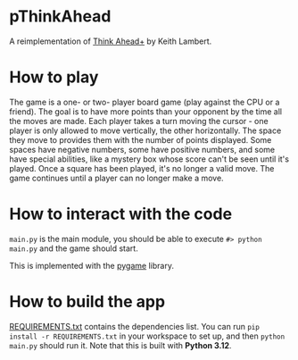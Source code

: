 # pThinkAhead
A reimplementation of [Think Ahead+](https://www.macintoshrepository.org/4279-think-ahead-) by Keith Lambert.

# How to play
The game is a one- or two- player board game (play against the CPU or a friend). The goal is to have more points than your opponent by the time all the moves are made. Each player takes a turn moving the cursor - one player is only allowed to move vertically, the other horizontally. The space they move to provides them with the number of points displayed. Some spaces have negative numbers, some have positive numbers, and some have special abilities, like a mystery box whose score can't be seen until it's played. Once a square has been played, it's no longer a valid move. The game continues until a player can no longer make a move.    

# How to interact with the code

`main.py` is the main module, you should be able to execute `#> python main.py` and the game should start.

This is implemented with the [pygame](https://www.pygame.org/docs/) library.

# How to build the app

[REQUIREMENTS.txt](REQUIREMENTS.txt) contains the dependencies list.  You can run `pip install -r REQUIREMENTS.txt` in your workspace to set up, and then `python main.py` should run it.  Note that this is built with **Python 3.12**.